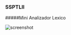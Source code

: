 ### SSPTLII
#####Mini Analizador Lexico

![screenshot](https://github.com/LuisArturoM/SSPTII/assets/119456723/5aff5e1c-e58b-489b-a69b-4d8b66277c81)
